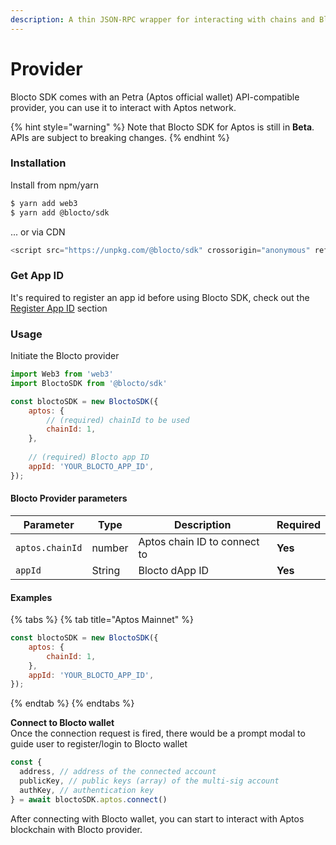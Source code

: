 ```yaml
---
description: A thin JSON-RPC wrapper for interacting with chains and Blocto wallet.
---
```


# Provider

Blocto SDK comes with an Petra (Aptos official wallet) API-compatible  provider, you can use it to interact with Aptos network.

{% hint style="warning" %}
Note that Blocto SDK for Aptos is still in **Beta**.\
APIs are subject to breaking changes.
{% endhint %}

### Installation

Install from npm/yarn

```bash
$ yarn add web3
$ yarn add @blocto/sdk
```

... or via CDN

```javascript
<script src="https://unpkg.com/@blocto/sdk" crossorigin="anonymous" referrerpolicy="no-referrer"></script>
```

### Get App ID

It's required to register an app id before using Blocto SDK, check out the [Register App ID](../../register-app-id.md) section

### **Usage**

Initiate the Blocto provider&#x20;

```javascript
import Web3 from 'web3'
import BloctoSDK from '@blocto/sdk'

const bloctoSDK = new BloctoSDK({
    aptos: {
        // (required) chainId to be used
        chainId: 1,
    },
    
    // (required) Blocto app ID
    appId: 'YOUR_BLOCTO_APP_ID',
});
```

#### Blocto Provider parameters

| Parameter       | Type   | Description                  | Required |
| --------------- | ------ | ---------------------------- | -------- |
| `aptos.chainId` | number | Aptos chain ID to connect to | **Yes**  |
| `appId`         | String | Blocto dApp ID               | **Yes**  |

#### Examples

{% tabs %}
{% tab title="Aptos Mainnet" %}
```javascript
const bloctoSDK = new BloctoSDK({
    aptos: {
        chainId: 1,
    },
    appId: 'YOUR_BLOCTO_APP_ID',
});
```
{% endtab %}
{% endtabs %}

**Connect to Blocto wallet**\
Once the connection request is fired, there would be a prompt modal to guide user to register/login to Blocto wallet

```javascript
const {
  address, // address of the connected account
  publicKey, // public keys (array) of the multi-sig account
  authKey, // authentication key
} = await bloctoSDK.aptos.connect()
```

After connecting with Blocto wallet, you can start to interact with Aptos blockchain with Blocto provider.



